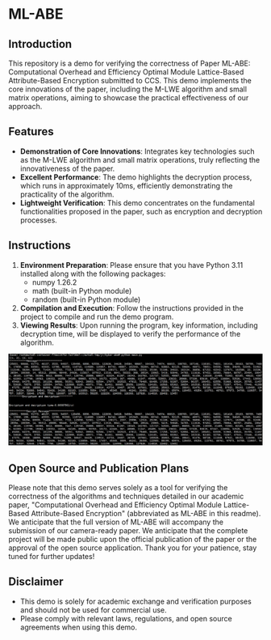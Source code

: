 # ML-ABE

## Introduction

This repository is a demo for verifying the correctness of Paper ML-ABE: Computational Overhead and Efficiency Optimal Module Lattice-Based Attribute-Based Encryption submitted to CCS. This demo implements the core innovations of the paper, including the M-LWE algorithm and small matrix operations, aiming to showcase the practical effectiveness of our approach.

## Features

- **Demonstration of Core Innovations**: Integrates key technologies such as the M-LWE algorithm and small matrix operations, truly reflecting the innovativeness of the paper.
- **Excellent Performance**: The demo highlights the decryption process, which runs in approximately 10ms, efficiently demonstrating the practicality of the algorithm.
- **Lightweight Verification**: This demo concentrates on the fundamental functionalities proposed in the paper, such as encryption and decryption processes.

## Instructions

1. **Environment Preparation**: Please ensure that you have Python 3.11 installed along with the following packages:
   * numpy 1.26.2
   * math (built-in Python module)
   * random (built-in Python module)
2. **Compilation and Execution**: Follow the instructions provided in the project to compile and run the demo program.
3. **Viewing Results**: Upon running the program, key information, including decryption time, will be displayed to verify the performance of the algorithm.

![alt text](pic/res.png)

## Open Source and Publication Plans

Please note that this demo serves solely as a tool for verifying the correctness of the algorithms and techniques detailed in our academic paper, "Computational Overhead and Efficiency Optimal Module Lattice-Based Attribute-Based Encryption" (abbreviated as ML-ABE in this readme). We anticipate that the full version of ML-ABE will accompany the submission of our camera-ready paper. We anticipate that the complete project will be made public upon the official publication of the paper or the approval of the open source application. Thank you for your patience, stay tuned for further updates!

## Disclaimer

- This demo is solely for academic exchange and verification purposes and should not be used for commercial use.
- Please comply with relevant laws, regulations, and open source agreements when using this demo.
